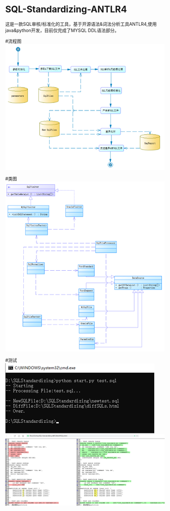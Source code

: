 # SQL-Standardizing-ANTLR4
这是一款SQL审核/标准化的工具，基于开源语法&词法分析工具ANTLR4,使用java&python开发，目前仅完成了MYSQL DDL语法部分。<br>

#流程图<br>
![image](https://github.com/zhuxianglei/SQL-Standardizing-ANTLR4/blob/master/Images/flow.png)

#类图<br>
![image](https://github.com/zhuxianglei/SQL-Standardizing-ANTLR4/blob/master/Images/class.png)

#测试<br>
![image](https://github.com/zhuxianglei/SQL-Standardizing-ANTLR4/blob/master/Images/test.png)
![image](https://github.com/zhuxianglei/SQL-Standardizing-ANTLR4/blob/master/Images/result.png)

